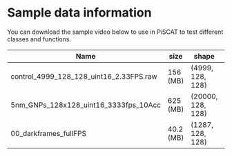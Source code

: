# Sample data information

You can download the sample video below to use in PiSCAT to test different classes and functions.

Name | size      | shape             | type | subject                      | link
----|-----------|-------------------|------|------------------------------|----
control_4999_128_128_uint16_2.33FPS.raw | 156 (MB)  | (4999, 128, 128)  |uint16| Tutorial [1](https://piscat.readthedocs.io/Tutorial1/Tutorial1.html), [2](https://piscat.readthedocs.io/Tutorial2/Tutorial2.html), [3](https://piscat.readthedocs.io/Tutorial3/Tutorial3.html) |[Download](https://owncloud.gwdg.de/index.php/s/tzRZ7ytBd1weNDl)
5nm_GNPs_128x128_uint16_3333fps_10Acc | 625 (MB)  | (20000, 128, 128) |uint16| Tutorial [4](https://piscat.readthedocs.io/Tutorial4/Tutorial4.html)               |[Download](https://owncloud.gwdg.de/index.php/s/Cq5vU8qIAFIWwEh)
00_darkframes_fullFPS | 40.2 (MB) | (1287, 128, 128)  |uint16| Tutorial [4](https://piscat.readthedocs.io/Tutorial4/Tutorial4.html)               |[Download](https://owncloud.gwdg.de/index.php/s/Cq5vU8qIAFIWwEh)  